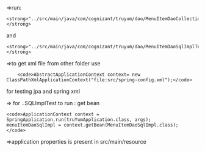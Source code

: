 =>run:

	<strong>"../src/main/java/com/cognizant/truyum/dao/MenuItemDaoCollectionImplTest.java"</strong>
and

	<strong>"../src/main/java/com/cognizant/truyum/dao/MenuItemDaoSqlImplTest.java"</strong>
=>to get xml file from other folder use

		<code>AbstractApplicationContext context= new ClassPathXmlApplicationContext("file:src/spring-config.xml");</code>
for testing jpa and spring xml

=> for ..SQLImplTest to run : get bean

	<code>ApplicationContext context = SpringApplication.run(truYumApplication.class, args);
	menuItemDaoSqlImpl = context.getBean(MenuItemDaoSqlImpl.class);	</code>

=>application properties is present in src/main/resource

